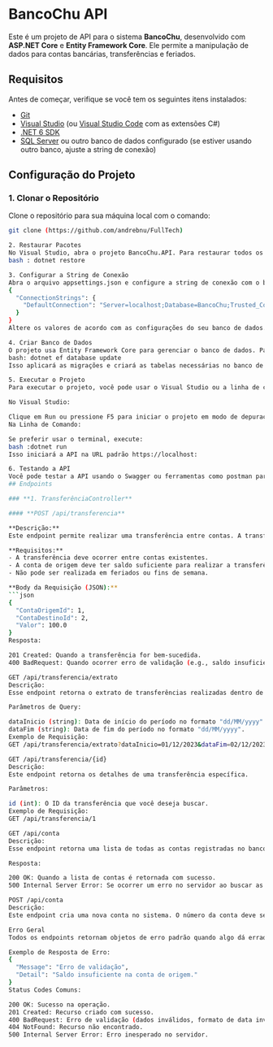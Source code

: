 # BancoChu API

Este é um projeto de API para o sistema **BancoChu**, desenvolvido com **ASP.NET Core** e **Entity Framework Core**. Ele permite a manipulação de dados para contas bancárias, transferências e feriados.

## Requisitos

Antes de começar, verifique se você tem os seguintes itens instalados:

- [Git](https://git-scm.com/)
- [Visual Studio](https://visualstudio.microsoft.com/) (ou [Visual Studio Code](https://code.visualstudio.com/) com as extensões C#)
- [.NET 6 SDK](https://dotnet.microsoft.com/download/dotnet/6.0)
- [SQL Server](https://www.microsoft.com/en-us/sql-server) ou outro banco de dados configurado (se estiver usando outro banco, ajuste a string de conexão)

## Configuração do Projeto

### 1. Clonar o Repositório

Clone o repositório para sua máquina local com o comando:

```bash
git clone (https://github.com/andrebnu/FullTech)

2. Restaurar Pacotes
No Visual Studio, abra o projeto BancoChu.API. Para restaurar todos os pacotes NuGet, clique com o botão direito do mouse no projeto e selecione Restore NuGet Packages. Alternativamente, você pode usar o terminal para restaurar os pacotes:
bash : dotnet restore

3. Configurar a String de Conexão
Abra o arquivo appsettings.json e configure a string de conexão com o banco de dados:
{
  "ConnectionStrings": {
    "DefaultConnection": "Server=localhost;Database=BancoChu;Trusted_Connection=True;MultipleActiveResultSets=true"
  }
}
Altere os valores de acordo com as configurações do seu banco de dados.

4. Criar Banco de Dados
O projeto usa Entity Framework Core para gerenciar o banco de dados. Para criar as tabelas, execute a migração inicial no terminal:
bash: dotnet ef database update
Isso aplicará as migrações e criará as tabelas necessárias no banco de dados configurado.

5. Executar o Projeto
Para executar o projeto, você pode usar o Visual Studio ou a linha de comando.

No Visual Studio:

Clique em Run ou pressione F5 para iniciar o projeto em modo de depuração.
Na Linha de Comando:

Se preferir usar o terminal, execute: 
bash :dotnet run
Isso iniciará a API na URL padrão https://localhost:

6. Testando a API
Você pode testar a API usando o Swagger ou ferramentas como postman para enviar requisições HTTP para os endpoints.
## Endpoints

### **1. TransferênciaController**

#### **POST /api/transferencia**

**Descrição:**  
Este endpoint permite realizar uma transferência entre contas. A transferência só pode ser realizada em dias úteis (excluindo fins de semana e feriados).

**Requisitos:**
- A transferência deve ocorrer entre contas existentes.
- A conta de origem deve ter saldo suficiente para realizar a transferência.
- Não pode ser realizada em feriados ou fins de semana.

**Body da Requisição (JSON):**
```json
{
  "ContaOrigemId": 1,
  "ContaDestinoId": 2,
  "Valor": 100.0
}
Resposta:

201 Created: Quando a transferência for bem-sucedida.
400 BadRequest: Quando ocorrer erro de validação (e.g., saldo insuficiente, conta não encontrada, fim de semana, feriado).

GET /api/transferencia/extrato
Descrição:
Esse endpoint retorna o extrato de transferências realizadas dentro de um período especificado.

Parâmetros de Query:

dataInicio (string): Data de início do período no formato "dd/MM/yyyy".
dataFim (string): Data de fim do período no formato "dd/MM/yyyy".
Exemplo de Requisição:
GET /api/transferencia/extrato?dataInicio=01/12/2023&dataFim=02/12/2023

GET /api/transferencia/{id}
Descrição:
Este endpoint retorna os detalhes de uma transferência específica.

Parâmetros:

id (int): O ID da transferência que você deseja buscar.
Exemplo de Requisição:
GET /api/transferencia/1

GET /api/conta
Descrição:
Esse endpoint retorna uma lista de todas as contas registradas no banco.

Resposta:

200 OK: Quando a lista de contas é retornada com sucesso.
500 Internal Server Error: Se ocorrer um erro no servidor ao buscar as contas.

POST /api/conta
Descrição:
Este endpoint cria uma nova conta no sistema. O número da conta deve ser único.

Erro Geral
Todos os endpoints retornam objetos de erro padrão quando algo dá errado, com a seguinte estrutura:

Exemplo de Resposta de Erro:
{
  "Message": "Erro de validação",
  "Detail": "Saldo insuficiente na conta de origem."
}
Status Codes Comuns:

200 OK: Sucesso na operação.
201 Created: Recurso criado com sucesso.
400 BadRequest: Erro de validação (dados inválidos, formato de data inválido, etc.).
404 NotFound: Recurso não encontrado.
500 Internal Server Error: Erro inesperado no servidor.



